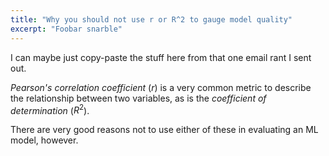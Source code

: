 ```yaml
---
title: "Why you should not use r or R^2 to gauge model quality"
excerpt: "Foobar snarble"
---
```


I can maybe just copy-paste the stuff here from that one email rant I sent out.

*Pearson's correlation coefficient* ($r$) is a very common metric to describe the relationship between two variables, as is the *coefficient of determination* ($R^2$). 

There are very good reasons not to use either of these in evaluating an ML model, however. 

